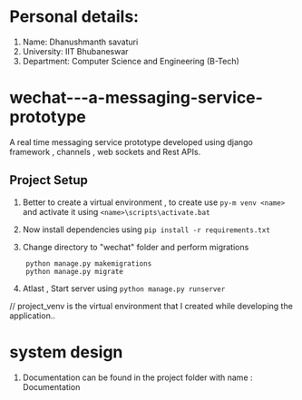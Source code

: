 # Personal details:
 1. Name: Dhanushmanth savaturi
 2. University: IIT Bhubaneswar
 3. Department: Computer Science and Engineering (B-Tech)


# wechat---a-messaging-service-prototype
A real time messaging service prototype developed using django framework , channels , web sockets and Rest APIs.

## Project Setup

1. Better to create a virtual environment , to create use `py-m venv <name>`
and activate it using `<name>\scripts\activate.bat`

2. Now install dependencies using `pip install -r requirements.txt`

3. Change directory to "wechat" folder and perform migrations
```
    python manage.py makemigrations
    python manage.py migrate
```
4. Atlast , Start server using `python manage.py runserver`

// project_venv is the virtual environment that I created while developing the application..

# system design 
 1. Documentation can be found in the project folder with name : Documentation 
  